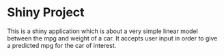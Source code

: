 # Shiny Project

This is a shiny application which is about a very simple linear model 
between the mpg and weight of a car. It accepts user input in order 
to give a predicted mpg for the car of interest.
